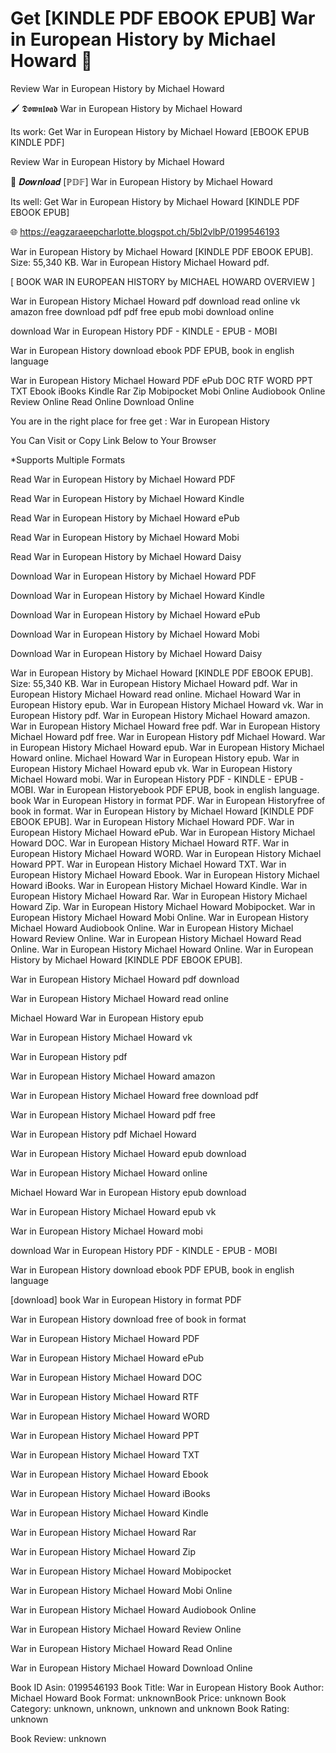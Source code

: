 # Get [KINDLE PDF EBOOK EPUB] War in European History by  Michael Howard 📮
Review War in European History by Michael Howard

🖌️ 𝕯𝖔𝖜𝖓𝖑𝖔𝖆𝖉 War in European History by Michael Howard

Its work: Get War in European History by Michael Howard [EBOOK EPUB KINDLE PDF]


Review War in European History by Michael Howard

📮 𝑫𝒐𝒘𝒏𝒍𝒐𝒂𝒅 [ℙ𝔻𝔽] War in European History by Michael Howard

Its well: Get War in European History by Michael Howard [KINDLE PDF EBOOK EPUB]



🌐 https://eagzaraeepcharlotte.blogspot.ch/5bl2vlbP/0199546193



War in European History by Michael Howard [KINDLE PDF EBOOK EPUB]. Size: 55,340 KB. War in European History Michael Howard pdf.

[ BOOK WAR IN EUROPEAN HISTORY by MICHAEL HOWARD OVERVIEW ]

War in European History Michael Howard pdf download read online vk amazon free download pdf pdf free epub mobi download online

download War in European History PDF - KINDLE - EPUB - MOBI

War in European History download ebook PDF EPUB, book in english language

War in European History Michael Howard PDF ePub DOC RTF WORD PPT TXT Ebook iBooks Kindle Rar Zip Mobipocket Mobi Online Audiobook Online Review Online Read Online Download Online

You are in the right place for free get : War in European History

You Can Visit or Copy Link Below to Your Browser

*Supports Multiple Formats

Read War in European History by Michael Howard PDF

Read War in European History by Michael Howard Kindle

Read War in European History by Michael Howard ePub

Read War in European History by Michael Howard Mobi

Read War in European History by Michael Howard Daisy

Download War in European History by Michael Howard PDF

Download War in European History by Michael Howard Kindle

Download War in European History by Michael Howard ePub

Download War in European History by Michael Howard Mobi

Download War in European History by Michael Howard Daisy

War in European History by Michael Howard [KINDLE PDF EBOOK EPUB]. Size: 55,340 KB. War in European History Michael Howard pdf. War in European History Michael Howard read online. Michael Howard War in European History epub. War in European History Michael Howard vk. War in European History pdf. War in European History Michael Howard amazon. War in European History Michael Howard free pdf. War in European History Michael Howard pdf free. War in European History pdf Michael Howard. War in European History Michael Howard epub. War in European History Michael Howard online. Michael Howard War in European History epub. War in European History Michael Howard epub vk. War in European History Michael Howard mobi. War in European History PDF - KINDLE - EPUB - MOBI. War in European Historyebook PDF EPUB, book in english language. book War in European History in format PDF. War in European Historyfree of book in format. War in European History by Michael Howard [KINDLE PDF EBOOK EPUB]. War in European History Michael Howard PDF. War in European History Michael Howard ePub. War in European History Michael Howard DOC. War in European History Michael Howard RTF. War in European History Michael Howard WORD. War in European History Michael Howard PPT. War in European History Michael Howard TXT. War in European History Michael Howard Ebook. War in European History Michael Howard iBooks. War in European History Michael Howard Kindle. War in European History Michael Howard Rar. War in European History Michael Howard Zip. War in European History Michael Howard Mobipocket. War in European History Michael Howard Mobi Online. War in European History Michael Howard Audiobook Online. War in European History Michael Howard Review Online. War in European History Michael Howard Read Online. War in European History Michael Howard Online. War in European History by Michael Howard [KINDLE PDF EBOOK EPUB].

War in European History Michael Howard pdf download

War in European History Michael Howard read online

Michael Howard War in European History epub

War in European History Michael Howard vk

War in European History pdf

War in European History Michael Howard amazon

War in European History Michael Howard free download pdf

War in European History Michael Howard pdf free

War in European History pdf Michael Howard

War in European History Michael Howard epub download

War in European History Michael Howard online

Michael Howard War in European History epub download

War in European History Michael Howard epub vk

War in European History Michael Howard mobi

download War in European History PDF - KINDLE - EPUB - MOBI

War in European History download ebook PDF EPUB, book in english language

[download] book War in European History in format PDF

War in European History download free of book in format

War in European History Michael Howard PDF

War in European History Michael Howard ePub

War in European History Michael Howard DOC

War in European History Michael Howard RTF

War in European History Michael Howard WORD

War in European History Michael Howard PPT

War in European History Michael Howard TXT

War in European History Michael Howard Ebook

War in European History Michael Howard iBooks

War in European History Michael Howard Kindle

War in European History Michael Howard Rar

War in European History Michael Howard Zip

War in European History Michael Howard Mobipocket

War in European History Michael Howard Mobi Online

War in European History Michael Howard Audiobook Online

War in European History Michael Howard Review Online

War in European History Michael Howard Read Online

War in European History Michael Howard Download Online

Book ID Asin: 0199546193
Book Title: War in European History
Book Author: Michael Howard
Book Format: unknownBook Price: unknown
Book Category: unknown, unknown, unknown and unknown
Book Rating: unknown

Book Review: unknown
